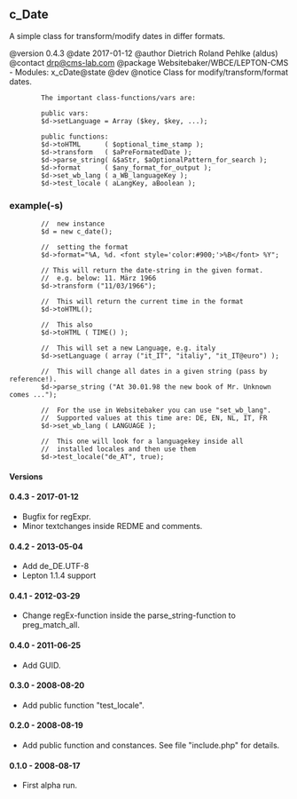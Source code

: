 ## c_Date

A simple class for transform/modify dates in differ formats.

@version	0.4.3
@date		2017-01-12
@author		Dietrich Roland Pehlke (aldus)
@contact	drp@cms-lab.com
@package	Websitebaker/WBCE/LEPTON-CMS - Modules: x_cDate@state		@dev
@notice		Class for modify/transform/format dates.

			The important class-functions/vars are:

			public vars:
			$d->setLanguage = Array ($key, $key, ...);
			
			public functions:
			$d->toHTML		( $optional_time_stamp );
			$d->transform	( $aPreFormatedDate );
			$d->parse_string( &$aStr, $aOptionalPattern_for_search );
			$d->format		( $any_format_for_output );
			$d->set_wb_lang	( a_WB_languageKey );
			$d->test_locale ( aLangKey, aBoolean );

### example(-s)

			//	new instance
			$d = new c_date();

			//	setting the format
			$d->format="%A, %d. <font style='color:#900;'>%B</font> %Y";

			// This will return the date-string in the given format.
			//	e.g. below: 11. März 1966
			$d->transform ("11/03/1966");

			// 	This will return the current time in the format
			$d->toHTML();

			//	This also
			$d->toHTML ( TIME() );

			//	This will set a new Language, e.g. italy
			$d->setLanguage ( array ("it_IT", "italiy", "it_IT@euro") );

			//	This will change all dates in a given string (pass by reference!).
			$d->parse_string ("At 30.01.98 the new book of Mr. Unknown comes ...");

			//	For the use in Websitebaker you can use "set_wb_lang".
			//	Supported values at this time are: DE, EN, NL, IT, FR
			$d->set_wb_lang ( LANGUAGE );

			//	This one will look for a languagekey inside all
			//	installed locales and then use them
			$d->test_locale("de_AT", true);

#### Versions
#### 0.4.3 - 2017-01-12
- Bugfix for regExpr.
- Minor textchanges inside REDME and comments.

#### 0.4.2 - 2013-05-04
- Add de_DE.UTF-8
- Lepton 1.1.4 support

#### 0.4.1 - 2012-03-29
- Change regEx-function inside the parse_string-function to preg_match_all.

#### 0.4.0 - 2011-06-25
- Add GUID.

#### 0.3.0 - 2008-08-20
- Add public function "test_locale".	

####  0.2.0 - 2008-08-19
- Add public function and constances. See file "include.php" for details.

#### 0.1.0 - 2008-08-17
- First alpha run.

